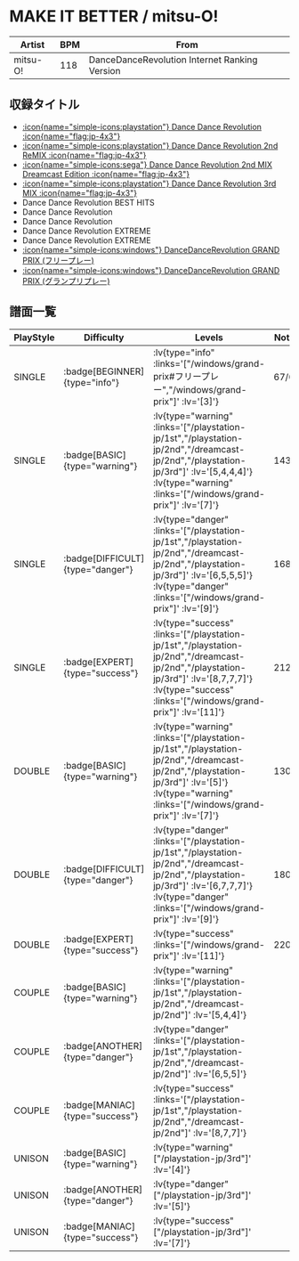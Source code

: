 # MAKE IT BETTER / mitsu-O!

|Artist|BPM|From|
|------|---|----|
|mitsu-O!|118|DanceDanceRevolution Internet Ranking Version|

## 収録タイトル

- [ :icon{name="simple-icons:playstation"} Dance Dance Revolution :icon{name="flag:jp-4x3"} ](/playstation-jp/1st)
- [ :icon{name="simple-icons:playstation"} Dance Dance Revolution 2nd ReMIX :icon{name="flag:jp-4x3"} ](/playstation-jp/2nd)
- [ :icon{name="simple-icons:sega"} Dance Dance Revolution 2nd MIX Dreamcast Edition :icon{name="flag:jp-4x3"} ](/dreamcast-jp/2nd)
- [ :icon{name="simple-icons:playstation"} Dance Dance Revolution 3rd MIX :icon{name="flag:jp-4x3"} ](/playstation-jp/3rd)
- Dance Dance Revolution BEST HITS
- Dance Dance Revolution
- Dance Dance Revolution
- Dance Dance Revolution EXTREME
- Dance Dance Revolution EXTREME
- [ :icon{name="simple-icons:windows"} DanceDanceRevolution GRAND PRIX (フリープレー)](/windows/grand-prix#フリープレー)
- [ :icon{name="simple-icons:windows"} DanceDanceRevolution GRAND PRIX (グランプリプレー)](/windows/grand-prix)

## 譜面一覧

|PlayStyle|Difficulty|Levels|Notes|Movie|
|---------|----------|------|-----|-----|
|SINGLE| :badge[BEGINNER]{type="info"} | :lv{type="info" :links='["/windows/grand-prix#フリープレー","/windows/grand-prix"]' :lv='[3]'} |67/0||
|SINGLE| :badge[BASIC]{type="warning"} | :lv{type="warning" :links='["/playstation-jp/1st","/playstation-jp/2nd","/dreamcast-jp/2nd","/playstation-jp/3rd"]' :lv='[5,4,4,4]'}  :lv{type="warning" :links='["/windows/grand-prix"]' :lv='[7]'} |143/0||
|SINGLE| :badge[DIFFICULT]{type="danger"} | :lv{type="danger" :links='["/playstation-jp/1st","/playstation-jp/2nd","/dreamcast-jp/2nd","/playstation-jp/3rd"]' :lv='[6,5,5,5]'}  :lv{type="danger" :links='["/windows/grand-prix"]' :lv='[9]'} |168/0||
|SINGLE| :badge[EXPERT]{type="success"} | :lv{type="success" :links='["/playstation-jp/1st","/playstation-jp/2nd","/dreamcast-jp/2nd","/playstation-jp/3rd"]' :lv='[8,7,7,7]'}  :lv{type="success" :links='["/windows/grand-prix"]' :lv='[11]'} |212/0||
|DOUBLE| :badge[BASIC]{type="warning"} | :lv{type="warning" :links='["/playstation-jp/1st","/playstation-jp/2nd","/dreamcast-jp/2nd","/playstation-jp/3rd"]' :lv='[5]'}  :lv{type="warning" :links='["/windows/grand-prix"]' :lv='[7]'} |130/0||
|DOUBLE| :badge[DIFFICULT]{type="danger"} | :lv{type="danger" :links='["/playstation-jp/1st","/playstation-jp/2nd","/dreamcast-jp/2nd","/playstation-jp/3rd"]' :lv='[6,7,7,7]'}  :lv{type="danger" :links='["/windows/grand-prix"]' :lv='[9]'} |180/0||
|DOUBLE| :badge[EXPERT]{type="success"} | :lv{type="success" :links='["/windows/grand-prix"]' :lv='[11]'} |220/0||
|COUPLE| :badge[BASIC]{type="warning"} | :lv{type="warning" :links='["/playstation-jp/1st","/playstation-jp/2nd","/dreamcast-jp/2nd"]' :lv='[5,4,4]'} |||
|COUPLE| :badge[ANOTHER]{type="danger"} | :lv{type="danger" :links='["/playstation-jp/1st","/playstation-jp/2nd","/dreamcast-jp/2nd"]' :lv='[6,5,5]'} |||
|COUPLE| :badge[MANIAC]{type="success"} | :lv{type="success" :links='["/playstation-jp/1st","/playstation-jp/2nd","/dreamcast-jp/2nd"]' :lv='[8,7,7]'} |||
|UNISON| :badge[BASIC]{type="warning"} | :lv{type="warning" ["/playstation-jp/3rd"]' :lv='[4]'} |||
|UNISON| :badge[ANOTHER]{type="danger"} | :lv{type="danger" ["/playstation-jp/3rd"]' :lv='[5]'} |||
|UNISON| :badge[MANIAC]{type="success"} | :lv{type="success" ["/playstation-jp/3rd"]' :lv='[7]'} |||
